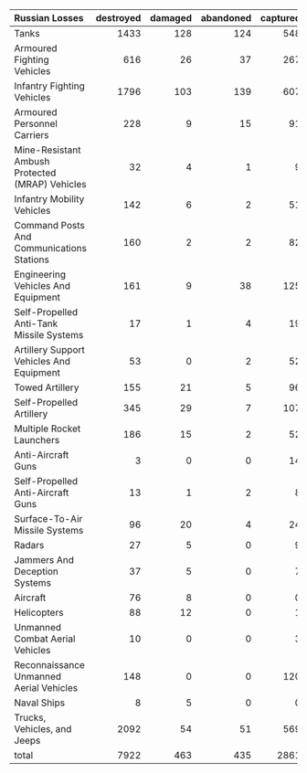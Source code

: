 | Russian Losses                                   |   destroyed |   damaged |   abandoned |   captured |   total |
|:-------------------------------------------------|------------:|----------:|------------:|-----------:|--------:|
| Tanks                                            |        1433 |       128 |         124 |        548 |    2233 |
| Armoured Fighting Vehicles                       |         616 |        26 |          37 |        267 |     946 |
| Infantry Fighting Vehicles                       |        1796 |       103 |         139 |        607 |    2645 |
| Armoured Personnel Carriers                      |         228 |         9 |          15 |         91 |     343 |
| Mine-Resistant Ambush Protected  (MRAP) Vehicles |          32 |         4 |           1 |          9 |      46 |
| Infantry Mobility Vehicles                       |         142 |         6 |           2 |         51 |     201 |
| Command Posts And Communications Stations        |         160 |         2 |           2 |         82 |     246 |
| Engineering Vehicles And Equipment               |         161 |         9 |          38 |        125 |     333 |
| Self-Propelled Anti-Tank Missile Systems         |          17 |         1 |           4 |         19 |      41 |
| Artillery Support Vehicles And Equipment         |          53 |         0 |           2 |         52 |     107 |
| Towed Artillery                                  |         155 |        21 |           5 |         96 |     277 |
| Self-Propelled Artillery                         |         345 |        29 |           7 |        107 |     488 |
| Multiple Rocket Launchers                        |         186 |        15 |           2 |         52 |     255 |
| Anti-Aircraft Guns                               |           3 |         0 |           0 |         14 |      17 |
| Self-Propelled Anti-Aircraft Guns                |          13 |         1 |           2 |          8 |      24 |
| Surface-To-Air Missile Systems                   |          96 |        20 |           4 |         24 |     144 |
| Radars                                           |          27 |         5 |           0 |          9 |      41 |
| Jammers And Deception Systems                    |          37 |         5 |           0 |          7 |      49 |
| Aircraft                                         |          76 |         8 |           0 |          0 |      84 |
| Helicopters                                      |          88 |        12 |           0 |          1 |     101 |
| Unmanned Combat Aerial Vehicles                  |          10 |         0 |           0 |          3 |      13 |
| Reconnaissance Unmanned Aerial Vehicles          |         148 |         0 |           0 |        120 |     268 |
| Naval Ships                                      |           8 |         5 |           0 |          0 |      13 |
| Trucks, Vehicles, and Jeeps                      |        2092 |        54 |          51 |        569 |    2766 |
| total                                            |        7922 |       463 |         435 |       2861 |   11681 |